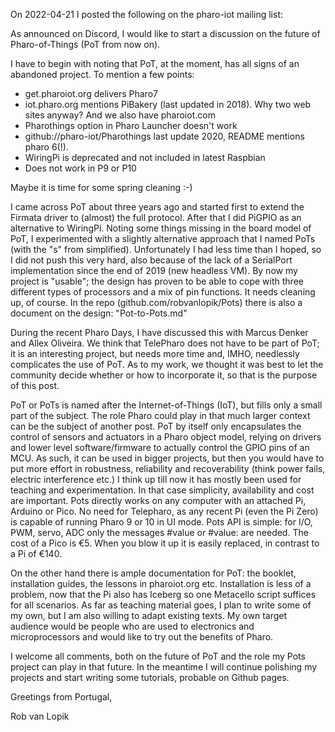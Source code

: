 
On 2022-04-21 I posted the following on the pharo-iot mailing list:

As announced on Discord, I would like to start a discussion on the future of Pharo-of-Things (PoT from now on).

I have to begin with noting that PoT, at the moment, has all signs of an abandoned project. To mention a few points:
- get.pharoiot.org delivers Pharo7
- iot.pharo.org mentions PiBakery (last updated in 2018). Why two web sites anyway? And we also have pharoiot.com
- Pharothings option in Pharo Launcher doesn't work
- github://pharo-iot/Pharothings last update 2020, README mentions pharo 6(!).
- WiringPi is deprecated and not included in latest Raspbian
- Does not work in P9 or P10

Maybe it is time for some spring cleaning :-)

I came across PoT about three years ago and started first to extend the Firmata driver to (almost) the full protocol. After that I did PiGPIO as an alternative to WiringPi. Noting some things missing in the board model of PoT, I experimented with a slightly alternative approach that I named PoTs (with the "s" from simplified). Unfortunately I had less time than I hoped, so I did not push this very hard, also because of the lack of a SerialPort implementation since the end of 2019 (new headless VM). By now my project is "usable"; the design has proven to be able to cope with three different types of processors and a mix of pin functions. It needs cleaning up, of course. In the repo (github.com/robvanlopik/Pots) there is also a document on the design: "Pot-to-Pots.md"

During the recent Pharo Days, I have discussed this with Marcus Denker and Allex Oliveira. We think that TelePharo does not have to be part of PoT; it is an interesting project, but needs more time and, IMHO, needlessly complicates the use of PoT. As to my work, we thought it was best to let the community decide whether or how to incorporate it, so that is the purpose of this post.

PoT or PoTs is named after the Internet-of-Things (IoT), but fills only a small part of the subject. The role Pharo could play in that much larger context can be the subject of another post. PoT by itself only encapsulates the control of sensors and actuators in a Pharo object model, relying on drivers and lower level software/firmware to actually control the GPIO pins of an MCU. As such, it can be used in bigger projects, but then you would have to put more effort in robustness, reliability and recoverability (think power fails, electric interference etc.) I think up till now it has mostly been used for teaching and experimentation. In that case simplicity, availability and cost are important. Pots directly works on any computer with an attached Pi, Arduino or Pico. No need for Telepharo, as any recent Pi (even the Pi Zero) is capable of running Pharo 9 or 10 in UI mode. Pots API is simple: for I/O, PWM, servo, ADC only the messages #value or #value: are needed. The cost of a Pico is €5. When you blow it up it is easily replaced, in contrast to a Pi of €140.

On the other hand there is ample documentation for PoT: the booklet, installation guides, the lessons in pharoiot.org etc. Installation is less of a problem, now that the Pi also has Iceberg so one Metacello script suffices for all scenarios. As far as teaching material goes, I plan to write some of my own, but I am also willing to adapt existing texts. My own target audience would be people who are used to electronics and microprocessors and would like to try out the benefits of Pharo.

I welcome all comments, both on the future of PoT and the role my Pots project can play in that future. In the meantime I will continue polishing my projects and start writing some tutorials, probable on Github pages.

Greetings from Portugal,

Rob van Lopik
